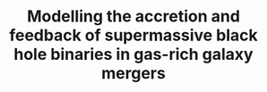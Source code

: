 ---
title: Modelling the accretion and feedback of supermassive black hole binaries in gas-rich galaxy mergers
authors: Liao, Johansson, Mannerkoski, <b>Irodotou</b>, Rizzuto, McAlpine, Rantala, Rawlings, Sawala
image_path: /images/publications_co/2023MNRAS.520.4463L.pdf
external_url: https://ui.adsabs.harvard.edu/abs/2023MNRAS.520.4463L/abstract
---